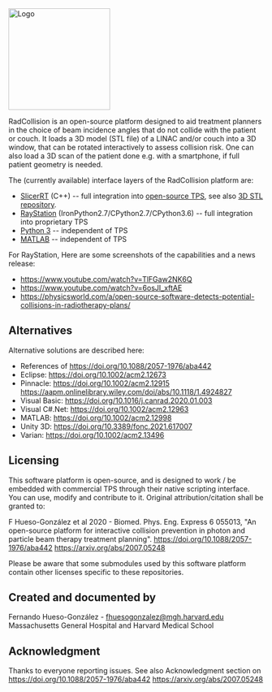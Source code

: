 [//]: # (RadCollision)

<img src="logo.svg" alt="Logo" width="200"/>

RadCollision is an open-source platform designed to aid treatment planners in the choice of beam incidence angles that do not collide with the patient or couch.
It loads a 3D model (STL file) of a LINAC and/or couch into a 3D window, that can be rotated interactively to assess collision risk. One can also load a 3D scan of the patient done e.g. with a smartphone, if full patient geometry is needed.

The (currently available) interface layers of the RadCollision platform are:
* <a href="https://github.com/SlicerRt/SlicerRT">SlicerRT</a> (C++) -- full integration into <a href="https://labs.cs.queensu.ca/perklab/wp-content/uploads/sites/3/2024/02/Suriyakumar2017a.pdf">open-source TPS</a>, see also [3D STL repository](https://github.com/SlicerRt/TreatmentMachines).
* <a href="RayStation">RayStation</a> (IronPython2.7/CPython2.7/CPython3.6) -- full integration into proprietary TPS
* <a href="Python3">Python 3</a> -- independent of TPS
* <a href="https://github.com/jlhue/rad-collision-matlab/">MATLAB</a> -- independent of TPS

For RayStation, Here are some screenshots of the capabilities and a news release:
* https://www.youtube.com/watch?v=TlFGaw2NK6Q
* https://www.youtube.com/watch?v=6osJI_xftAE
* https://physicsworld.com/a/open-source-software-detects-potential-collisions-in-radiotherapy-plans/

Alternatives
------------

Alternative solutions are described here:
* References of https://doi.org/10.1088/2057-1976/aba442
* Eclipse: https://doi.org/10.1002/acm2.12673
* Pinnacle: https://doi.org/10.1002/acm2.12915 https://aapm.onlinelibrary.wiley.com/doi/abs/10.1118/1.4924827
* Visual Basic: https://doi.org/10.1016/j.canrad.2020.01.003
* Visual C#.Net: https://doi.org/10.1002/acm2.12963
* MATLAB: https://doi.org/10.1002/acm2.12998
* Unity 3D: https://doi.org/10.3389/fonc.2021.617007
* Varian: https://doi.org/10.1002/acm2.13496

Licensing
---------

This software platform is open-source, and is designed to work / be embedded with commercial TPS through their native scripting interface. You can use, modify and contribute to it. Original attribution/citation shall be granted to:

F Hueso-González et al 2020 - Biomed. Phys. Eng. Express 6 055013, "An open-source platform for interactive collision prevention in photon and particle beam therapy treatment planning". https://doi.org/10.1088/2057-1976/aba442 https://arxiv.org/abs/2007.05248

Please be aware that some submodules used by this software platform contain other licenses specific to these repositories.

Created and documented by
-------------------------

Fernando Hueso-González - fhuesogonzalez@mgh.harvard.edu
Massachusetts General Hospital and Harvard Medical School

Acknowledgment
--------------

Thanks to everyone reporting issues. See also Acknowledgment section on https://doi.org/10.1088/2057-1976/aba442 https://arxiv.org/abs/2007.05248
